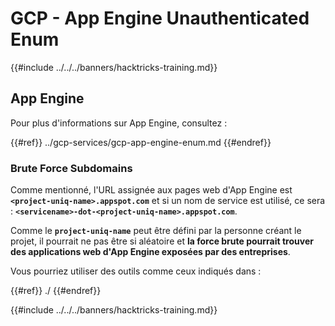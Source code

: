 # GCP - App Engine Unauthenticated Enum

{{#include ../../../banners/hacktricks-training.md}}

## App Engine

Pour plus d'informations sur App Engine, consultez :

{{#ref}}
../gcp-services/gcp-app-engine-enum.md
{{#endref}}

### Brute Force Subdomains

Comme mentionné, l'URL assignée aux pages web d'App Engine est **`<project-uniq-name>.appspot.com`** et si un nom de service est utilisé, ce sera : **`<servicename>-dot-<project-uniq-name>.appspot.com`**.

Comme le **`project-uniq-name`** peut être défini par la personne créant le projet, il pourrait ne pas être si aléatoire et **la force brute pourrait trouver des applications web d'App Engine exposées par des entreprises**.

Vous pourriez utiliser des outils comme ceux indiqués dans :

{{#ref}}
./
{{#endref}}

{{#include ../../../banners/hacktricks-training.md}}
